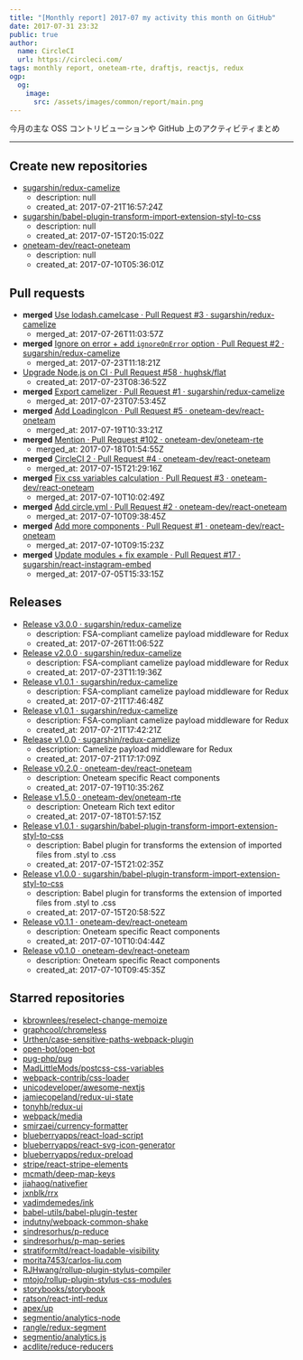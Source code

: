 ```yaml
---
title: "[Monthly report] 2017-07 my activity this month on GitHub"
date: 2017-07-31 23:32
public: true
author:
  name: CircleCI
  url: https://circleci.com/
tags: monthly report, oneteam-rte, draftjs, reactjs, redux
ogp:
  og:
    image:
      src: /assets/images/common/report/main.png
---
```


今月の主な OSS コントリビューションや GitHub 上のアクティビティまとめ

***

## Create new repositories

- [sugarshin/redux-camelize](https://github.com/sugarshin/redux-camelize)
  - description: null
  - created_at: 2017-07-21T16:57:24Z
- [sugarshin/babel-plugin-transform-import-extension-styl-to-css](https://github.com/sugarshin/babel-plugin-transform-import-extension-styl-to-css)
  - description: null
  - created_at: 2017-07-15T20:15:02Z
- [oneteam-dev/react-oneteam](https://github.com/oneteam-dev/react-oneteam)
  - description: null
  - created_at: 2017-07-10T05:36:01Z

## Pull requests

- **merged** [Use lodash.camelcase · Pull Request #3 · sugarshin/redux-camelize](https://github.com/sugarshin/redux-camelize/pull/3)
  - merged_at: 2017-07-26T11:03:57Z
- **merged** [Ignore on error + add `ignoreOnError` option · Pull Request #2 · sugarshin/redux-camelize](https://github.com/sugarshin/redux-camelize/pull/2)
  - merged_at: 2017-07-23T11:18:21Z
- [Upgrade Node.js on CI · Pull Request #58 · hughsk/flat](https://github.com/hughsk/flat/pull/58)
  - created_at: 2017-07-23T08:36:52Z
- **merged** [Export camelizer · Pull Request #1 · sugarshin/redux-camelize](https://github.com/sugarshin/redux-camelize/pull/1)
  - merged_at: 2017-07-23T07:53:45Z
- **merged** [Add LoadingIcon · Pull Request #5 · oneteam-dev/react-oneteam](https://github.com/oneteam-dev/react-oneteam/pull/5)
  - merged_at: 2017-07-19T10:33:21Z
- **merged** [Mention · Pull Request #102 · oneteam-dev/oneteam-rte](https://github.com/oneteam-dev/oneteam-rte/pull/102)
  - merged_at: 2017-07-18T01:54:55Z
- **merged** [CircleCI 2 · Pull Request #4 · oneteam-dev/react-oneteam](https://github.com/oneteam-dev/react-oneteam/pull/4)
  - merged_at: 2017-07-15T21:29:16Z
- **merged** [Fix css variables calculation · Pull Request #3 · oneteam-dev/react-oneteam](https://github.com/oneteam-dev/react-oneteam/pull/3)
  - merged_at: 2017-07-10T10:02:49Z
- **merged** [Add circle.yml · Pull Request #2 · oneteam-dev/react-oneteam](https://github.com/oneteam-dev/react-oneteam/pull/2)
  - merged_at: 2017-07-10T09:38:45Z
- **merged** [Add more components · Pull Request #1 · oneteam-dev/react-oneteam](https://github.com/oneteam-dev/react-oneteam/pull/1)
  - merged_at: 2017-07-10T09:15:23Z
- **merged** [Update modules + fix example · Pull Request #17 · sugarshin/react-instagram-embed](https://github.com/sugarshin/react-instagram-embed/pull/17)
  - merged_at: 2017-07-05T15:33:15Z

## Releases

- [Release v3.0.0 · sugarshin/redux-camelize](https://github.com/sugarshin/redux-camelize/releases/tag/v3.0.0)
  - description: FSA-compliant camelize payload middleware for Redux
  - created_at: 2017-07-26T11:06:52Z
- [Release v2.0.0 · sugarshin/redux-camelize](https://github.com/sugarshin/redux-camelize/releases/tag/v2.0.0)
  - description: FSA-compliant camelize payload middleware for Redux
  - created_at: 2017-07-23T11:19:36Z
- [Release v1.0.1 · sugarshin/redux-camelize](https://github.com/sugarshin/redux-camelize/releases/tag/v1.0.1)
  - description: FSA-compliant camelize payload middleware for Redux
  - created_at: 2017-07-21T17:46:48Z
- [Release v1.0.1 · sugarshin/redux-camelize](https://github.com/sugarshin/redux-camelize/releases/tag/v1.0.1)
  - description: FSA-compliant camelize payload middleware for Redux
  - created_at: 2017-07-21T17:42:21Z
- [Release v1.0.0 · sugarshin/redux-camelize](https://github.com/sugarshin/redux-camelize/releases/tag/v1.0.0)
  - description: Camelize payload middleware for Redux
  - created_at: 2017-07-21T17:17:09Z
- [Release v0.2.0 · oneteam-dev/react-oneteam](https://github.com/oneteam-dev/react-oneteam/releases/tag/v0.2.0)
  - description: Oneteam specific React components
  - created_at: 2017-07-19T10:35:26Z
- [Release v1.5.0 · oneteam-dev/oneteam-rte](https://github.com/oneteam-dev/oneteam-rte/releases/tag/v1.5.0)
  - description: Oneteam Rich text editor
  - created_at: 2017-07-18T01:57:15Z
- [Release v1.0.1 · sugarshin/babel-plugin-transform-import-extension-styl-to-css](https://github.com/sugarshin/babel-plugin-transform-import-extension-styl-to-css/releases/tag/v1.0.1)
  - description: Babel plugin for transforms the extension of imported files from .styl to .css
  - created_at: 2017-07-15T21:02:35Z
- [Release v1.0.0 · sugarshin/babel-plugin-transform-import-extension-styl-to-css](https://github.com/sugarshin/babel-plugin-transform-import-extension-styl-to-css/releases/tag/v1.0.0)
  - description: Babel plugin for transforms the extension of imported files from .styl to .css
  - created_at: 2017-07-15T20:58:52Z
- [Release v0.1.1 · oneteam-dev/react-oneteam](https://github.com/oneteam-dev/react-oneteam/releases/tag/v0.1.1)
  - description: Oneteam specific React components
  - created_at: 2017-07-10T10:04:44Z
- [Release v0.1.0 · oneteam-dev/react-oneteam](https://github.com/oneteam-dev/react-oneteam/releases/tag/v0.1.0)
  - description: Oneteam specific React components
  - created_at: 2017-07-10T09:45:35Z

## Starred repositories

- [kbrownlees/reselect-change-memoize](https://github.com/kbrownlees/reselect-change-memoize)
- [graphcool/chromeless](https://github.com/graphcool/chromeless)
- [Urthen/case-sensitive-paths-webpack-plugin](https://github.com/Urthen/case-sensitive-paths-webpack-plugin)
- [open-bot/open-bot](https://github.com/open-bot/open-bot)
- [pug-php/pug](https://github.com/pug-php/pug)
- [MadLittleMods/postcss-css-variables](https://github.com/MadLittleMods/postcss-css-variables)
- [webpack-contrib/css-loader](https://github.com/webpack-contrib/css-loader)
- [unicodeveloper/awesome-nextjs](https://github.com/unicodeveloper/awesome-nextjs)
- [jamiecopeland/redux-ui-state](https://github.com/jamiecopeland/redux-ui-state)
- [tonyhb/redux-ui](https://github.com/tonyhb/redux-ui)
- [webpack/media](https://github.com/webpack/media)
- [smirzaei/currency-formatter](https://github.com/smirzaei/currency-formatter)
- [blueberryapps/react-load-script](https://github.com/blueberryapps/react-load-script)
- [blueberryapps/react-svg-icon-generator](https://github.com/blueberryapps/react-svg-icon-generator)
- [blueberryapps/redux-preload](https://github.com/blueberryapps/redux-preload)
- [stripe/react-stripe-elements](https://github.com/stripe/react-stripe-elements)
- [mcmath/deep-map-keys](https://github.com/mcmath/deep-map-keys)
- [jiahaog/nativefier](https://github.com/jiahaog/nativefier)
- [jxnblk/rrx](https://github.com/jxnblk/rrx)
- [vadimdemedes/ink](https://github.com/vadimdemedes/ink)
- [babel-utils/babel-plugin-tester](https://github.com/babel-utils/babel-plugin-tester)
- [indutny/webpack-common-shake](https://github.com/indutny/webpack-common-shake)
- [sindresorhus/p-reduce](https://github.com/sindresorhus/p-reduce)
- [sindresorhus/p-map-series](https://github.com/sindresorhus/p-map-series)
- [stratiformltd/react-loadable-visibility](https://github.com/stratiformltd/react-loadable-visibility)
- [morita7453/carlos-liu.com](https://github.com/morita7453/carlos-liu.com)
- [RJHwang/rollup-plugin-stylus-compiler](https://github.com/RJHwang/rollup-plugin-stylus-compiler)
- [mtojo/rollup-plugin-stylus-css-modules](https://github.com/mtojo/rollup-plugin-stylus-css-modules)
- [storybooks/storybook](https://github.com/storybooks/storybook)
- [ratson/react-intl-redux](https://github.com/ratson/react-intl-redux)
- [apex/up](https://github.com/apex/up)
- [segmentio/analytics-node](https://github.com/segmentio/analytics-node)
- [rangle/redux-segment](https://github.com/rangle/redux-segment)
- [segmentio/analytics.js](https://github.com/segmentio/analytics.js)
- [acdlite/reduce-reducers](https://github.com/acdlite/reduce-reducers)
